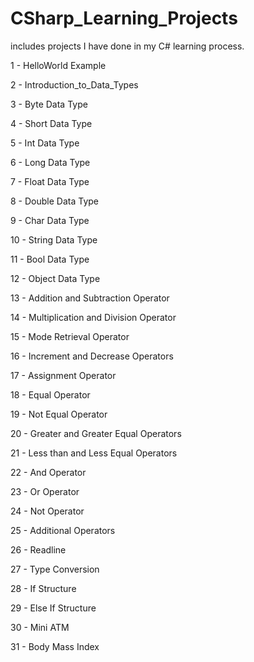 # CSharp_Learning_Projects

includes projects I have done in my C# learning process.

 1 - HelloWorld Example

 2 - Introduction_to_Data_Types

 3 - Byte Data Type

 4 - Short Data Type

 5 - Int Data Type

 6 - Long Data Type

 7 - Float Data Type

 8 - Double Data Type

 9 - Char Data Type

10 - String Data Type

11 - Bool Data Type

12 - Object Data Type

13 - Addition and Subtraction Operator

14 - Multiplication and Division Operator

15 - Mode Retrieval Operator

16 - Increment and Decrease Operators

17 - Assignment Operator

18 - Equal Operator

19 - Not Equal Operator

20 - Greater and Greater Equal Operators

21 - Less than and Less  Equal Operators

22 - And Operator

23 - Or Operator

24 - Not Operator

25 - Additional Operators

26 - Readline

27 - Type Conversion

28 - If Structure

29 - Else If Structure

30 - Mini ATM

31 - Body Mass Index


